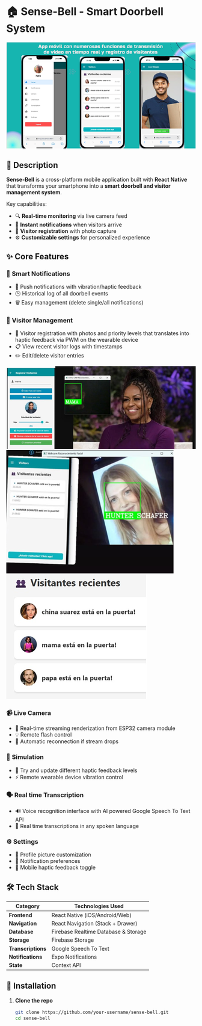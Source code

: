 # 🏠 Sense-Bell - Smart Doorbell System  

![example0](assets/example-0.png)

## 📝 Description  

**Sense-Bell** is a cross-platform mobile application built with **React Native** that transforms your smartphone into a **smart doorbell and visitor management system**.  

Key capabilities:  
- 🔍 **Real-time monitoring** via live camera feed  
- 🔔 **Instant notifications** when visitors arrive  
- 👤 **Visitor registration** with photo capture  
- ⚙️ **Customizable settings** for personalized experience  

## ✨ Core Features  

### 🔔 **Smart Notifications**  
- 📲 Push notifications with vibration/haptic feedback  
- 🕒 Historical log of all doorbell events  
- 🗑️ Easy management (delete single/all notifications)  

### 👥 **Visitor Management**  
- 📸 Visitor registration with photos and priority levels that translates into haptic feedback via PWM on the wearable device
- 📋 View recent visitor logs with timestamps  
- ✏️ Edit/delete visitor entries  

![example1](assets/example-1.jpg)
![example2](assets/example-2.png)
![example2](assets/example-3.jpeg)

### 📹 **Live Camera**  
- 🎥 Real-time streaming renderization from ESP32 camera module 
- 💡 Remote flash control  
- 🔄 Automatic reconnection if stream drops

### 🤖 **Simulation**  
- 📳  Try and update different haptic feedback levels  
- ⚡ Remote wearable device vibration control   

### 🗣️ **Real time Transcription**  
- 🔊 Voice recognition interface with AI powered Google Speech To Text API 
- 📝 Real time transcriptions in any spoken language  

### ⚙️ **Settings**  
- 👤 Profile picture customization  
- 🔕 Notification preferences  
- 📳 Mobile haptic feedback toggle  

## 🛠️ Tech Stack  

| Category          | Technologies Used |
|-------------------|-------------------|
| **Frontend**      | React Native (iOS/Android/Web) |
| **Navigation**    | React Navigation (Stack + Drawer) |
| **Database**      | Firebase Realtime Database & Storage |
| **Storage**       | Firebase Storage |
| **Transcriptions**| Google Speech To Text |
| **Notifications** | Expo Notifications |
| **State**         | Context API |

## 🚀 Installation  

1. **Clone the repo**  
   ```bash
   git clone https://github.com/your-username/sense-bell.git
   cd sense-bell
